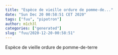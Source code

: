 ```yaml
---
title: "Espèce de vieille ordure de pomme-de..."
date: "Sun Dec 20 00:58:51 CET 2020"
tags: ["fuu", "pipotron"]
author: m1ch3l
categories: ["generated"]
slug: "fuu/2020-12-20-00:58:51"
---
```


Espèce de vieille ordure de pomme-de-terre
